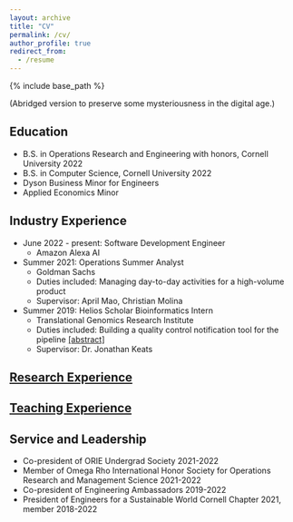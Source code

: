 ```yaml
---
layout: archive
title: "CV"
permalink: /cv/
author_profile: true
redirect_from:
  - /resume
---
```


{% include base_path %}

(Abridged version to preserve some mysteriousness in the digital age.)

## Education
* B.S. in Operations Research and Engineering with honors, Cornell University 2022
* B.S. in Computer Science, Cornell University 2022
* Dyson Business Minor for Engineers
* Applied Economics Minor


## Industry Experience
* June 2022 - present: Software Development Engineer
  * Amazon Alexa AI
* Summer 2021: Operations Summer Analyst
  * Goldman Sachs
  * Duties included: Managing day-to-day activities for a high-volume product
  * Supervisor: April Mao, Christian Molina
* Summer 2019: Helios Scholar Bioinformatics Intern
  * Translational Genomics Research Institute
  * Duties included: Building a quality control notification tool for the pipeline [[abstract]](https://www.tgen.org/education/alumni/2019/qihan-zhu/)
  * Supervisor: Dr. Jonathan Keats

## [Research Experience](https://ydoj.github.io/research/)
  
## [Teaching Experience](https://ydoj.github.io/teaching/)
  
## Service and Leadership
* Co-president of ORIE Undergrad Society 2021-2022
* Member of Omega Rho International Honor Society for Operations Research and Management Science 2021-2022
* Co-president of Engineering Ambassadors 2019-2022
* President of Engineers for a Sustainable World Cornell Chapter 2021, member 2018-2022
